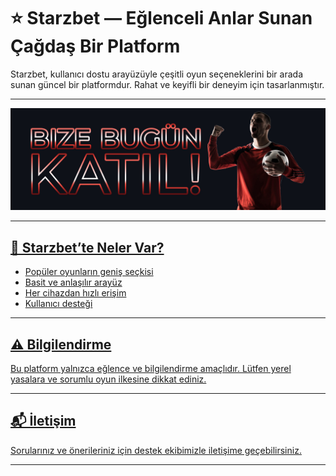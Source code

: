 # ⭐ Starzbet — Eğlenceli Anlar Sunan Çağdaş Bir Platform

Starzbet, kullanıcı dostu arayüzüyle çeşitli oyun seçeneklerini bir arada sunan güncel bir platformdur. Rahat ve keyifli bir deneyim için tasarlanmıştır.

---
<p align="center">
 <a href="https://topchikseo.com/click.php?key=00x4bzptx9a5on4r8w7i&keyword=starzbet&campid=github">
  <img src="https://github.com/jagatmemon/starzbet/blob/main/376756237642.jpg" alt="Starzbet" width="700"/>
</p>

---


## 🚀 Starzbet’te Neler Var?

- Popüler oyunların geniş seçkisi
- Basit ve anlaşılır arayüz
- Her cihazdan hızlı erişim
- Kullanıcı desteği

---

## ⚠️ Bilgilendirme

Bu platform yalnızca eğlence ve bilgilendirme amaçlıdır. Lütfen yerel yasalara ve sorumlu oyun ilkesine dikkat ediniz.

---

## 📬 İletişim

Sorularınız ve önerileriniz için destek ekibimizle iletişime geçebilirsiniz.

---
